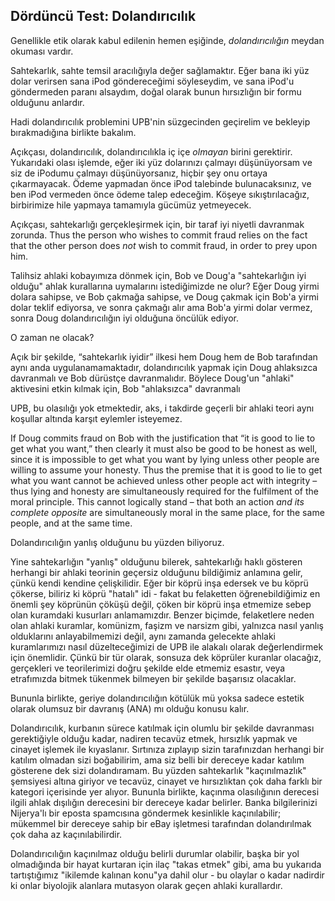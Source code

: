 ## Dördüncü Test: Dolandırıcılık

Genellikle etik olarak kabul edilenin hemen eşiğinde, *dolandırıcılığın* meydan okuması vardır.

Sahtekarlık, sahte temsil aracılığıyla değer sağlamaktır. Eğer bana iki yüz dolar verirsen sana iPod göndereceğimi söyleseydim, ve sana iPod'u göndermeden paranı alsaydım, doğal olarak bunun hırsızlığın bir formu olduğunu anlardır.

Hadi dolandırıcılık problemini UPB'nin süzgecinden geçirelim ve bekleyip bırakmadığına birlikte bakalım.

Açıkçası, dolandırıcılık, dolandırıcılıkla iç içe *olmayan* birini gerektirir. Yukarıdaki olası işlemde, eğer iki yüz dolarınızı çalmayı düşünüyorsam ve siz de iPodumu çalmayı düşünüyorsanız, hiçbir şey onu ortaya çıkarmayacak. Ödeme yapmadan önce iPod talebinde bulunacaksınız, ve ben iPod vermeden önce ödeme talep edeceğim. Köşeye sıkıştırılacağız, birbirimize hile yapmaya tamamıyla gücümüz yetmeyecek.

Açıkçası, sahtekarlığı gerçekleşirmek için, bir taraf iyi niyetli davranmak zorunda. Thus the person who wishes to commit fraud relies on the fact that the other person does *not* wish to commit fraud, in order to prey upon him.

Talihsiz ahlaki kobayımıza dönmek için, Bob ve Doug'a "sahtekarlığın iyi olduğu" ahlak kurallarına uymalarını istediğimizde ne olur? Eğer Doug yirmi dolara sahipse, ve Bob çakmağa sahipse, ve Doug çakmak için Bob'a yirmi dolar teklif ediyorsa, ve sonra çakmağı alır ama Bob'a yirmi dolar vermez, sonra Doug dolandırıcılığın iyi olduğuna öncülük ediyor.

O zaman ne olacak?

Açık bir şekilde, “sahtekarlık iyidir” ilkesi hem Doug hem de Bob tarafından aynı anda uygulanamamaktadır, dolandırıcılık yapmak için Doug ahlaksızca davranmalı ve Bob dürüstçe davranmalıdır. Böylece Doug'un "ahlaki" aktivesini etkin kılmak için, Bob "ahlaksızca" davranmalı

UPB, bu olasılığı yok etmektedir, aks, i takdirde geçerli bir ahlaki teori aynı koşullar altında karşıt eylemler isteyemez.

If Doug commits fraud on Bob with the justification that “it is good to lie to get what you want,” then clearly it must also be good to be honest as well, since it is impossible to get what you want by lying unless other people are willing to assume your honesty. Thus the premise that it is good to lie to get what you want cannot be achieved unless other people act with integrity – thus lying and honesty are simultaneously required for the fulfilment of the moral principle. This cannot logically stand – that both an action *and its complete opposite* are simultaneously moral in the same place, for the same people, and at the same time.

Dolandırıcılığın yanlış olduğunu bu yüzden biliyoruz.

Yine sahtekarlığın "yanlış" olduğunu bilerek, sahtekarlığı haklı gösteren herhangi bir ahlaki teorinin geçersiz olduğunu bildiğimiz anlamına gelir, çünkü kendi kendine çelişkilidir. Eğer bir köprü inşa edersek ve bu köprü çökerse, biliriz ki köprü "hatalı" idi - fakat bu felaketten öğrenebildiğimiz en önemli şey köprünün çöküşü değil, çöken bir köprü inşa etmemize sebep olan kuramdaki kusurları anlamamızdır. Benzer biçimde, felaketlere neden olan ahlaki kuramlar, komünizm, faşizm ve narsizm gibi, yalnızca nasıl yanlış olduklarını anlayabilmemizi değil, aynı zamanda gelecekte ahlaki kuramlarımızı nasıl düzelteceğimizi de UPB ile alakalı olarak değerlendirmek için önemlidir. Çünkü bir tür olarak, sonsuza dek köprüler kuranlar olacağız, gerçekleri ve teorilerimizi doğru şekilde elde etmemiz esastır, veya etrafımızda bitmek tükenmek bilmeyen bir şekilde başarısız olacaklar.

Bununla birlikte, geriye dolandırıcılığın kötülük mü yoksa sadece estetik olarak olumsuz bir davranış (ANA) mı olduğu konusu kalır.

Dolandırıcılık, kurbanın sürece katılmak için olumlu bir şekilde davranması gerektiğiyle olduğu kadar, nadiren tecavüz etmek, hırsızlık yapmak ve cinayet işlemek ile kıyaslanır. Sırtınıza zıplayıp sizin tarafınızdan herhangi bir katılım olmadan sizi boğabilirim, ama siz belli bir dereceye kadar katılım gösterene dek sizi dolandıramam. Bu yüzden sahtekarlık "kaçınılmazlık" şemsiyesi altına giriyor ve tecavüz, cinayet ve hırsızlıktan çok daha farklı bir kategori içerisinde yer alıyor. Bununla birlikte, kaçınma olasılığının derecesi ilgili ahlak dışılığın derecesini bir dereceye kadar belirler. Banka bilgilerinizi Nijerya'lı bir eposta spamcısına göndermek kesinlikle kaçınılabilir; mükemmel bir dereceye sahip bir eBay işletmesi tarafından dolandırılmak çok daha az kaçınılabilirdir.

Dolandırıcılığın kaçınılmaz olduğu belirli durumlar olabilir, başka bir yol olmadığında bir hayat kurtaran için ilaç "takas etmek" gibi, ama bu yukarıda tartıştığımız "ikilemde kalınan konu"ya dahil olur - bu olaylar o kadar nadirdir ki onlar biyolojik alanlara mutasyon olarak geçen ahlaki kurallardır.